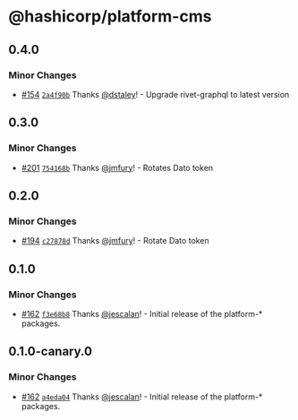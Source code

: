 # @hashicorp/platform-cms

## 0.4.0

### Minor Changes

- [#154](https://github.com/hashicorp/web-platform-packages/pull/154) [`2a4f90b`](https://github.com/hashicorp/web-platform-packages/commit/2a4f90b4b3179f977f8685e5b3834d6f3dfe0f93) Thanks [@dstaley](https://github.com/dstaley)! - Upgrade rivet-graphql to latest version

## 0.3.0

### Minor Changes

- [#201](https://github.com/hashicorp/nextjs-scripts/pull/201) [`754168b`](https://github.com/hashicorp/nextjs-scripts/commit/754168b3c0c6896a4b4e9f88f48f0189f7abde93) Thanks [@jmfury](https://github.com/jmfury)! - Rotates Dato token

## 0.2.0

### Minor Changes

- [#194](https://github.com/hashicorp/nextjs-scripts/pull/194) [`c27878d`](https://github.com/hashicorp/nextjs-scripts/commit/c27878da0205da7222c5880460b441b555040da1) Thanks [@jmfury](https://github.com/jmfury)! - Rotate Dato token

## 0.1.0

### Minor Changes

- [#162](https://github.com/hashicorp/nextjs-scripts/pull/162) [`f3e68b8`](https://github.com/hashicorp/nextjs-scripts/commit/f3e68b8a00066fe9ab7a789aecfd6bc97bcd047f) Thanks [@jescalan](https://github.com/jescalan)! - Initial release of the platform-\* packages.

## 0.1.0-canary.0

### Minor Changes

- [#162](https://github.com/hashicorp/nextjs-scripts/pull/162) [`a4eda04`](https://github.com/hashicorp/nextjs-scripts/commit/a4eda047e75d843997ea95a8c36a83108b639cb8) Thanks [@jescalan](https://github.com/jescalan)! - Initial release of the platform-\* packages.
